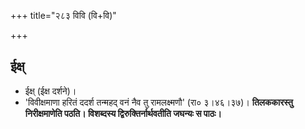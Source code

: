 +++
title="२८३ विवि (वि+वि)"

+++

## ईक्ष्
- ईक्ष् (ईक्ष दर्शने)।
- 'विवीक्षमाणा हरितं ददर्श तन्महद् वनं नैव तु रामलक्ष्मणौ' (रा० ३।४६।३७)। **तिलककारस्तु निरीक्षमाणेति पठति। विशब्दस्य द्विरुक्तिर्नार्थवतीति जघन्यः स पाठः।**
